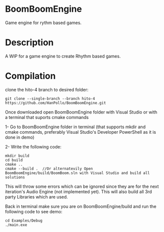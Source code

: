 # BoomBoomEngine
Game engine for rythm based games.

# Description
A WIP for a game engine to create Rhythm based games.

# Compilation
clone the hito-4 branch to desired folder:
```
git clone --single-branch --branch hito-4 https://github.com/HanPollo/BoomBoomEngine.git
```
Once downloaded open BoomBoomEngine folder with Visual Studio or with a terminal that suports cmake commands

1- Go to BoomBoomEngine folder in terminal (that supports mkdir and cmake commands, preferably Visual Studio's Developer PowerShell as it is done in demo)

2- Write the following code:
```
mkdir build
cd build
cmake ..
cmake --build .  //Or alternatevily Open BoomBoomEngine/build/BoomBoom.sln with Visual Studio and build all solutions
```
This will throw some errors which can be ignored since they are for the next iteration's Audio Engine (not implemented yet).
This will also build all 3rd party Libraries which are used.

Back in terminal make sure you are on BoomBoomEngine/build and run the following code to see demo:
```
cd Examples/Debug
./main.exe
```
